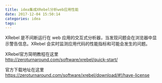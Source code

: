 ```yaml
---
title: idea集成XRebel分析web应用性能
date: 2017-12-04 15:50:14
categories: idea
tags:
---
```

XRebel 是不间断运行在 web 应用的交互式分析器，当发现问题会在浏览器中显示警告信息。XRebel 会实时监测应用代码的性能指标和可能会发生的问题。

XRebel官方简明教程在这里 http://zeroturnaround.com/software/xrebel/quick-start/

官方下载地址在这里 https://zeroturnaround.com/software/xrebel/download/#!/have-license